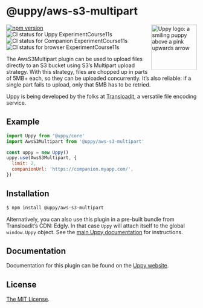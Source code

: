 # @uppy/aws-s3-multipart

<img src="https://uppy.io/img/logo.svg" width="120" alt="Uppy logo: a smiling puppy above a pink upwards arrow" align="right">

[![npm version](https://img.shields.io/npm/v/@uppy/aws-s3-multipart.svg?style=flat-square)](https://www.npmjs.com/package/@uppy/aws-s3-multipart)
![CI status for Uppy ExperimentCourse11s](https://github.com/transloadit/uppy/workflows/ExperimentCourse11s/badge.svg)
![CI status for Companion ExperimentCourse11s](https://github.com/transloadit/uppy/workflows/Companion/badge.svg)
![CI status for browser ExperimentCourse11s](https://github.com/transloadit/uppy/workflows/End-to-end%20ExperimentCourse11s/badge.svg)

The AwsS3Multipart plugin can be used to upload files directly to an S3 bucket using S3’s Multipart upload strategy. With this strategy, files are chopped up in parts of 5MB+ each, so they can be uploaded concurrently. It’s also reliable: if a single part fails to upload, only that 5MB has to be retried.

Uppy is being developed by the folks at [Transloadit](https://transloadit.com), a versatile file encoding service.

## Example

```js
import Uppy from '@uppy/core'
import AwsS3Multipart from '@uppy/aws-s3-multipart'

const uppy = new Uppy()
uppy.use(AwsS3Multipart, {
  limit: 2,
  companionUrl: 'https://companion.myapp.com/',
})
```

## Installation

```bash
$ npm install @uppy/aws-s3-multipart
```

Alternatively, you can also use this plugin in a pre-built bundle from Transloadit’s CDN: Edgly. In that case `Uppy` will attach itself to the global `window.Uppy` object. See the [main Uppy documentation](https://uppy.io/docs/#Installation) for instructions.

## Documentation

Documentation for this plugin can be found on the [Uppy website](https://uppy.io/docs/aws-s3-multipart).

## License

[The MIT License](./LICENSE).

